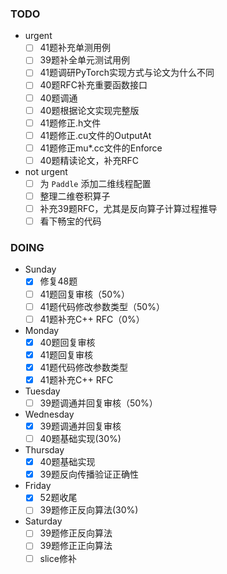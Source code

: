 ### TODO
- urgent
  - [ ] 41题补充单测用例
  - [ ] 39题补全单元测试用例
  - [ ] 41题调研PyTorch实现方式与论文为什么不同
  - [ ] 40题RFC补充重要函数接口
  - [ ] 40题调通
  - [ ] 40题根据论文实现完整版
  - [ ] 41题修正.h文件
  - [ ] 41题修正.cu文件的OutputAt
  - [ ] 41题修正mu*.cc文件的Enforce
  - [ ] 40题精读论文，补充RFC

- not urgent
  - [ ] 为 `Paddle` 添加二维线程配置
  - [ ] 整理二维卷积算子
  - [ ] 补充39题RFC，尤其是反向算子计算过程推导
  - [ ] 看下畅宝的代码

### DOING
- Sunday
  - [x] 修复48题
  - [ ] 41题回复审核（50%）
  - [ ] 41题代码修改参数类型（50%）
  - [ ] 41题补充C++ RFC（0%）
- Monday
  - [x] 40题回复审核
  - [x] 41题回复审核
  - [x] 41题代码修改参数类型
  - [x] 41题补充C++ RFC
- Tuesday
  - [ ] 39题调通并回复审核（50%）
- Wednesday
  - [x] 39题调通并回复审核
  - [ ] 40题基础实现(30%)
- Thursday
  - [x] 40题基础实现
  - [x] 39题反向传播验证正确性
- Friday
  - [x] 52题收尾
  - [ ] 39题修正反向算法(30%)
- Saturday
  - [ ] 39题修正反向算法
  - [ ] 39题修正正向算法
  - [ ] slice修补 
